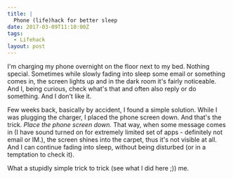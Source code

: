 ```yaml
---
title: |
  Phone (life)hack for better sleep 
date: 2017-03-09T11:10:00Z
tags:
  - Lifehack
layout: post
---
```

I'm charging my phone overnight on the floor next to my bed. Nothing special. Sometimes while slowly fading into sleep some email or something comes in, the screen lights up and in the dark room it's fairly noticeable. And I, being curious, check what's that and often also reply or do something. And I don't like it.

<!-- excerpt -->

Few weeks back, basically by accident, I found a simple solution. While I was plugging the charger, I placed the phone screen down. And that's the trick. _Place the phone screen down._  That way, when some message comes in (I have sound turned on for extremely limited set of apps - definitely not email or IM.), the screen shines into the carpet, thus it's not visible at all. And I can continue fading into sleep, without being disturbed (or in a temptation to check it).

What a stupidly simple trick to trick (see what I did here ;)) me.